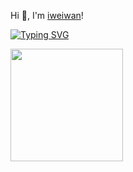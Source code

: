 Hi 👋, I'm [iweiwan](https://github.com/iweiwan)!


[![Typing SVG](https://readme-typing-svg.herokuapp.com?lines=%E6%9C%AA%E5%AE%8C-weiwan)](https://git.io/typing-svg)



<a href="https://github.com/iweiwan"><img src="https://github-readme-stats.vercel.app/api?username=iweiwan&count_private=true&show_icons=true" height="180" /></a> <a href="https://github.com/imattdu">




